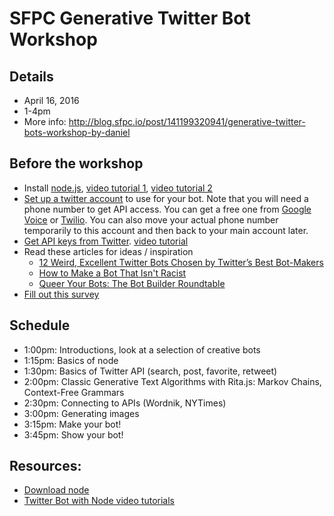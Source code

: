# SFPC Generative Twitter Bot Workshop

## Details
* April 16, 2016
* 1-4pm  
* More info: http://blog.sfpc.io/post/141199320941/generative-twitter-bots-workshop-by-daniel

## Before the workshop
* Install [node.js](https://nodejs.org/en/), [video tutorial 1](https://www.youtube.com/watch?v=RF5_MPSNAtU&list=PLRqwX-V7Uu6atTSxoRiVnSuOn6JHnq2yV&index=1), [video tutorial 2](https://youtu.be/s70-Vsud9Vk?list=PLRqwX-V7Uu6atTSxoRiVnSuOn6JHnq2yV)
* [Set up a twitter account](https://twitter.com/signup) to use for your bot.  Note that you will need a phone number to get API access.  You can get a free one from [Google Voice](https://www.google.com/voice/b/0?pli=1) or [Twilio](https://www.twilio.com/).  You can also move your actual phone number temporarily to this account and then back to your main account later.
* [Get API keys from Twitter](https://apps.twitter.com/).  [video tutorial](https://youtu.be/GQC2lJIAyzM?list=PLRqwX-V7Uu6atTSxoRiVnSuOn6JHnq2yV)
* Read these articles for ideas / inspiration
   * [12 Weird, Excellent Twitter Bots Chosen by Twitter’s Best Bot-Makers](http://nymag.com/following/2015/11/12-weirdest-funniest-smartest-twitter-bots.html)
   * [How to Make a Bot That Isn't Racist](http://motherboard.vice.com/read/how-to-make-a-not-racist-bot
)
   * [Queer Your Bots: The Bot Builder Roundtable](http://www.autostraddle.com/queer-your-bots-the-bot-builder-roundtable-333806/)
* [Fill out this survey](http://goo.gl/forms/7prfDpNS29)

## Schedule
* 1:00pm: Introductions, look at a selection of creative bots
* 1:15pm: Basics of node
* 1:30pm: Basics of Twitter API (search, post, favorite, retweet)
* 2:00pm: Classic Generative Text Algorithms with Rita.js: Markov Chains, Context-Free Grammars
* 2:30pm: Connecting to APIs (Wordnik, NYTimes)
* 3:00pm: Generating images
* 3:15pm: Make your bot!
* 3:45pm: Show your bot!

## Resources:
* [Download node](https://nodejs.org/en/)
* [Twitter Bot with Node video tutorials](https://www.youtube.com/playlist?list=PLRqwX-V7Uu6atTSxoRiVnSuOn6JHnq2yV)

